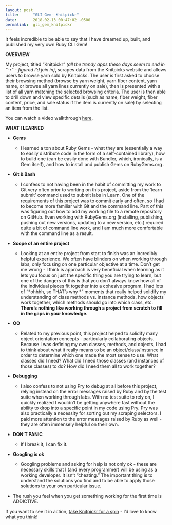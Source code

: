 ```yaml
---
layout: post
title:      "GLI Gem- Knitpickr"
date:       2018-02-13 00:47:02 -0500
permalink:  gli_gem_knitpickr
---
```



It feels incredible to be able to say that I have dreamed up, built, and published my very own Ruby CLI Gem! 

**OVERVIEW**

My project, titled “Knitpickr” *(all the trendy apps these days seem to end in “-r” - figured I’d join in)*, scrapes data from the Knitpicks website and allows users to browse yarn sold by Knitpicks. The user is first asked to choose their browsing method (browse by yarn weight, yarn fiber content, yarn name, or browse all yarn lines currently on sale), then is presented with a list of all yarn matching the selected browsing criteria. The user is then able to drill down and view specific details (such as name, fiber weight, fiber content, price, and sale status if the item is currently on sale) by selecting an item from the list.

You can watch a video walkthrough [here](https://youtu.be/yLOXyQu1E6w).

**WHAT I LEARNED**

* **Gems** 
    * I learned a ton about Ruby Gems - what they are (essentially a way to easily distribute code in the form of a self-contained library), how to build one (can be easily done with Bundler, which, ironically, is a Gem itself), and how to install and publish Gems on RubyGems.org . 

* **Git & Bash**
    * I confess to not having been in the habit of committing my work to Git very often prior to working on this project, aside from the ‘learn submit’ command used to submit labs in Learn. One of the requirements of this project was to commit early and often, so I had to become more familiar with Git and the command line. Part of this was figuring out how to add my working file to a remote repository on GitHub. Even working with RubyGems.org (installing, publishing, pushing out new versions, updating to a new version, etc.) required quite a bit of command line work, and I am much more comfortable with the command line as a result.

* **Scope of an entire project** 
    * Looking at an entire project from start to finish was an incredibly helpful experience. We often have blinders on when working through labs, only focusing on one particular objective at a time. Don’t get me wrong - I think is approach is very beneficial when learning as it lets you focus on just the specific thing you are trying to learn, but one of the dangers of this is that you don’t always know how all of the individual pieces fit together into a cohesive program. I had lots of “*ohhhh, so THAT’s why   *”  moments that really helped solidify my understanding of class methods vs. instance methods, how objects work together, which methods should go into which class, etc. **There’s nothing like working through a project from scratch to fill in the gaps in your knowledge.**

* **OO**
    * Related to my previous point, this project helped to solidify many object orientation concepts - particularly collaborating objects. Because I was defining my own classes, methods, and objects, I had to think about what it really means to be an object/class/instance in order to determine which one made the most sense to use. What classes did I need? What did I need those classes (and instances of those classes) to do? How did I need them all to work together?

* **Debugging** 
    * I also confess to not using Pry to debug at all before this project, relying instead on the error messages raised by Ruby and by the test suite when working through labs. With no test suite to rely on, I quickly realized I wouldn’t be getting anywhere fast without the ability to drop into a specific point in my code using Pry. Pry was also practically a necessity for sorting out my scraping selectors. I paid more attention to the error messages raised by Ruby as well - they are often immensely helpful on their own.

* **DON’T PANIC**
    * If I break it, I can fix it.

* **Googling is ok** 
    * Googling problems and asking for help is not only ok - these are necessary skills that I (and every programmer) will be using as a working developer. It isn’t “cheating.” The important thing is to understand the solutions you find and to be able to apply those solutions to your own particular issue.

* The rush you feel when you get something working for the first time is ADDICTIVE.

If you want to see it in action, [take Knitpickr for a spin](https://rubygems.org/gems/knitpickr) - I’d love to know what you think!
